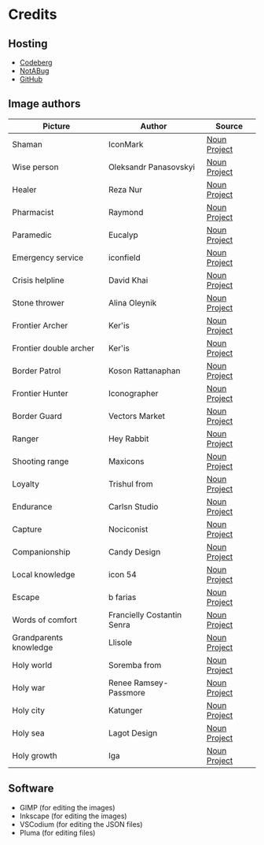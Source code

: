 # Credits

## Hosting

- [Codeberg](https://codeberg.org/mark22k/UnCiv-Extra-Units)
- [NotABug](https://notabug.org/mark22k/UnCiv-Extra-Units)
- [GitHub](https://github.com/marek22k/Extra-Units)

## Image authors

| Picture | Author | Source |
| --- | --- | --- |
| Shaman | IconMark | [Noun Project](https://thenounproject.com/icon/shaman-3517046/) |
| Wise person | Oleksandr Panasovskyi | [Noun Project](https://thenounproject.com/icon/caring-hands-2228943/) |
| Healer | Reza Nur | [Noun Project](https://thenounproject.com/icon/heal-5644473/) |
| Pharmacist | Raymond | [Noun Project](https://thenounproject.com/icon/medical-1053629/) |
| Paramedic | Eucalyp | [Noun Project](https://thenounproject.com/icon/paramedic-5265313/) |
| Emergency service | iconfield | [Noun Project](https://thenounproject.com/icon/hospital-5565148/) |
| Crisis helpline | David Khai | [Noun Project](https://thenounproject.com/icon/support-3349332/) |
| Stone thrower | Alina Oleynik | [Noun Project](https://thenounproject.com/icon/unrest-854428/) |
| Frontier Archer | Ker'is | [Noun Project](https://thenounproject.com/icon/archer-991224/) |
| Frontier double archer | Ker'is | [Noun Project](https://thenounproject.com/icon/archer-991230/) |
| Border Patrol | Koson Rattanaphan | [Noun Project](https://thenounproject.com/icon/police-2426065/) |
| Frontier Hunter | Iconographer | [Noun Project](https://thenounproject.com/icon/guard-4909569/)|
| Border Guard | Vectors Market | [Noun Project](https://thenounproject.com/icon/army-soldier-2052160/) |
| Ranger | Hey Rabbit | [Noun Project](https://thenounproject.com/icon/police-4706191/) |
| Shooting range | Maxicons | [Noun Project](https://thenounproject.com/icon/target-5052274/) |
| Loyalty | Trishul from | [Noun Project](https://thenounproject.com/icon/king-1207289/) |
| Endurance | Carlsn Studio | [Noun Project](https://thenounproject.com/icon/endurance-5641468/) |
| Capture | Nociconist | [Noun Project](https://thenounproject.com/icon/prison-2025084/) |
| Companionship | Candy Design | [Noun Project](https://thenounproject.com/icon/collaboration-hands-4252886/) |
| Local knowledge | icon 54 | [Noun Project](https://thenounproject.com/icon/library-236776/) |
| Escape | b farias | [Noun Project](https://thenounproject.com/icon/escape-861467/) |
| Words of comfort | Francielly Costantin Senra | [Noun Project](https://thenounproject.com/icon/heart-105248/) |
| Grandparents knowledge | Llisole | [Noun Project](https://thenounproject.com/icon/grandparents-4183320/) |
| Holy world | Soremba from | [Noun Project](https://thenounproject.com/icon/religion-3849069/) |
| Holy war | Renee Ramsey-Passmore | [Noun Project](https://thenounproject.com/icon/religion-2353/) |
| Holy city | Katunger | [Noun Project](https://thenounproject.com/icon/western-wall-354836/) |
| Holy sea | Lagot Design | [Noun Project](https://thenounproject.com/icon/sea-3966030/) |
| Holy growth | Iga | [Noun Project](https://thenounproject.com/icon/city-1741569/) |

## Software

- GIMP (for editing the images)
- Inkscape (for editing the images)
- VSCodium (for editing the JSON files)
- Pluma (for editing files)

